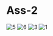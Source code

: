# Ass-2
![5](https://user-images.githubusercontent.com/26184532/47968920-ece61880-e078-11e8-958f-84c517f9617a.png)
![6](https://user-images.githubusercontent.com/26184532/47968923-efe10900-e078-11e8-8779-9f6b5413045b.png)
![3](https://user-images.githubusercontent.com/26184532/47968872-54e82f00-e078-11e8-8fd3-53b8985dc203.png)
![1](https://user-images.githubusercontent.com/26184532/47968902-bc05e380-e078-11e8-8890-d93dd3820275.png)
